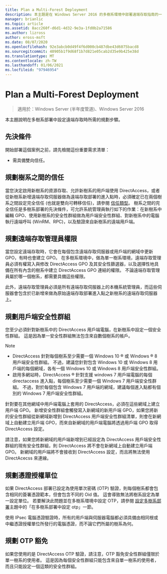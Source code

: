 ```yaml
---
title: Plan a Multi-Forest Deployment
description: 本主題是在 Windows Server 2016 的多樹系環境中部署遠端存取指南的一部分。
manager: brianlic
ms.topic: article
ms.assetid: 8acc260f-d6d1-4d32-9e3a-1fd0b2a71586
ms.author: lizross
author: eross-msft
ms.date: 08/07/2020
ms.openlocfilehash: 92e3abcb0d49f4f6d000cb487dbe43d6075bacd8
ms.sourcegitcommit: 40905b1f9d68f1b7d821e05cab2d35e9b425e38d
ms.translationtype: MT
ms.contentlocale: zh-TW
ms.lasthandoff: 01/06/2021
ms.locfileid: "97946954"
---
```

# <a name="plan-a-multi-forest-deployment"></a>Plan a Multi-Forest Deployment

>適用於：Windows Server (半年度管道)、Windows Server 2016

本主題說明在多樹系部署中設定遠端存取時所需的規劃步驟。

## <a name="prerequisites"></a>先決條件
開始部署這個案例之前，請先檢閱這份重要需求清單：

-   需具備雙向信任。

## <a name="plan-trust-between-forests"></a>規劃樹系之間的信任
當您決定啟用新樹系的資源存取、允許新樹系的用戶端使用 DirectAccess，或者從新樹系新增遠端存取伺服器做為遠端存取部署的進入點時，必須確定已在兩個樹系之間設定完全信任 (也就是雙向可轉移信任)，請參閱 [信任類型](/previous-versions/windows/it-pro/windows-server-2003/cc775736(v=ws.10))。 樹系之間的完全信任是多樹系部署的先決條件，可允許系統管理員執行如下的作業：在新樹系中編輯 GPO、使用新樹系的安全性群組做為用戶端安全性群組、對新樹系中的電腦執行遠端呼叫 (WinRM、RPC)，以及驗證來自新樹系的遠端用戶端。

## <a name="plan-remote-access-administrator-permissions"></a>規劃遠端存取管理員權限
當您設定遠端存取時，它會在每個包含遠端存取伺服器或用戶端的網域中更新 GPO，有時也會建立 GPO。 在多樹系環境中，做為單一樹系環境，遠端存取管理員必須有權寫入與修改 DirectAccess GPO 及其安全性篩選器，以及選擇性地具備在所有內含的樹系中建立 DirectAccess GPO 連結的權限。 不論遠端存取管理員屬於哪一個樹系，都需要具備這些權限。

此外，遠端存取管理員必須是所有遠端存取伺服器上的本機系統管理員，而這些伺服器會包含於已新增來做為原始遠端存取部署進入點之新樹系的遠端存取伺服器上。

## <a name="plan-client-security-groups"></a><a name="ClientSG"></a>規劃用戶端安全性群組
您至少必須針對新樹系中的 DirectAccess 用戶端電腦，在新樹系中設定一個安全性群組。 這是因為單一安全性群組無法包含來自數個樹系的帳戶。

> [!NOTE]
> -   DirectAccess 針對每個樹系至少需要一個 Windows 10 &reg; 或 Windows &reg; 8 用戶端安全性群組。 不過，建議您針對包含 Windows 10 或 Windows 8 用戶端的每個網域，各有一個 Windows 10 或 Windows 8 用戶端安全性群組。
> -   啟用多網站時，DirectAccess &reg;  針對支援 windows 7 用戶端電腦的每個 directaccess 進入點，每個樹系至少需要一個 Windows 7 用戶端安全性群組。 不過，對於每個包含 Windows 7 用戶端的網域，建議每個進入點都有個別的 Windows 7 用戶端安全性群組。
>
> 針對要在其他網域中用戶端電腦上套用的 DirectAccess，必須在這些網域上建立用戶端 GPO。 新增安全性群組會觸發寫入新網域的新用戶端 GPO，如果您將新的安全性群組從新網域新增到 DirectAccess 用戶端安全性群組清單，則會在新網域上自動建立用戶端 GPO，而來自新網域的用戶端電腦將透過用戶端 GPO 取得 DirectAccess 設定。
>
> 請注意，如果您將新網域的用戶端新增到已經設定為 DirectAccess 用戶端安全性群組的現有安全性群組，則 DirectAccess 將不會在新網域上自動建立用戶端 GPO。 新網域的用戶端將不會接收到 DirectAccess 設定，而且將無法使用 DirectAcecss 來連線。

## <a name="plan-certification-authorities"></a>規劃憑證授權單位
如果 DirectAccess 部署已設定為使用單次密碼 (OTP) 驗證，則每個樹系都會包含相同的簽署憑證範本，但會包含不同的 Oid 值。 這會導致無法將樹系設定為單一設定單位。 若要解決此問題並在多樹系環境中設定 OTP，請參閱 [設定多樹系部署](Configure-a-Multi-Forest-Deployment.md)主題中的「在多樹系部署中設定 otp」一節。

使用 IPsec 電腦憑證驗證時，所有的用戶端與伺服器電腦都必須具備由相同根或中繼憑證授權單位所發行的電腦憑證，而不論它們所屬的樹系為何。

## <a name="plan-otp-exemptions"></a>規劃 OTP 豁免
如果您使用的是 DirectAccess OTP 驗證，請注意，OTP 豁免安全性群組僅限於單一樹系的使用者。 這是因為每個安全性群組只能包含來自單一樹系的使用者，而且只能設定一個這類的安全性群組。

